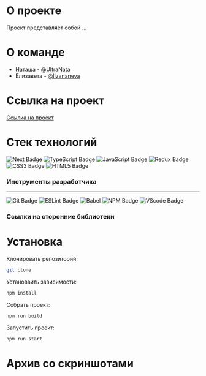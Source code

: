 # О проекте

Проект представляет собой ...

# О команде

- Наташа - [@UltraNata](https://t.me/UltraNata)
- Елизавета - [@lizananeva](https://t.me/lizananeva)

# Ссылка на проект

[Ссылка на проект]()

# Стек технологий

<div> 
 <img src="https://img.shields.io/badge/next.js-%23404d59.svg?style=for-the-badge&logo=nextdotjs&logoColor=white" alt="Next Badge" />
 <img src="https://img.shields.io/badge/TypeScript-%23404d59.svg?style=for-the-badge&logo=typescript&logoColor=blue" alt="TypeScript Badge" />
<img src="https://img.shields.io/badge/javascript-%23404d59.svg?style=for-the-badge&logo=javascript&logoColor=%23F7DF1E" alt="JavaScript Badge" />
<img src="https://img.shields.io/badge/Redux-%23404d59.svg?style=for-the-badge&logo=Redux&logoColor=violet" alt="Redux Badge" /> 
<img src="https://img.shields.io/badge/css3-%23404d59.svg?style=for-the-badge&logo=css3&logoColor=lightblue" alt="CSS3 Badge" />
<img src="https://img.shields.io/badge/html5-%23404d59.svg?style=for-the-badge&logo=html5&logoColor=orange" alt="HTML5 Badge" />

 </div>

### Инструменты разработчика

---

<div id="general" style="display: inline">
  <img src="https://img.shields.io/badge/git-%23404d59.svg?style=for-the-badge&logo=git&logoColor=red" alt="Git Badge" />
  <img src="https://img.shields.io/badge/ESLint-%23404d59?style=for-the-badge&logo=eslint&logoColor=violet" alt="ESLint Badge" />
  <img src="https://img.shields.io/badge/babel-%23404d59?style=for-the-badge&logo=vscode&logoColor=white" alt="Babel" />
  <img src="https://img.shields.io/badge/NPM-%23404d59?style=for-the-badge&logo=npm&logoColor=red" alt="NPM Badge" />
  <img src="https://img.shields.io/badge/vscode-%23404d59?style=for-the-badge&logo=vscode&logoColor=white" alt="VScode Badge" />
  
### Ссылки на сторонние библиотеки

# Установка

Клонировать репозиторий:

```bash
git clone
```

Установаить зависимости:

```bash
npm install
```

Собрать проект:

```bash
npm run build
```

Запустить проект:

```bash
npm run start
```

# Архив со скриншотами
